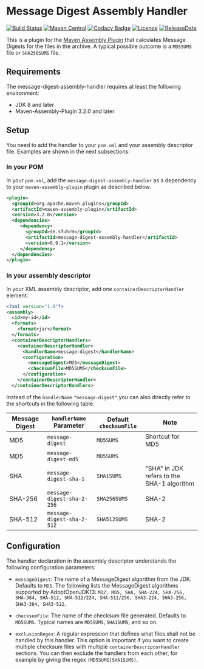 Message Digest Assembly Handler
===================

[![Build Status](https://travis-ci.org/sfuhrm/message-digest-assembly-handler.svg)](https://travis-ci.org/sfuhrm/message-digest-assembly-handler)
[![Maven Central](https://maven-badges.herokuapp.com/maven-central/de.sfuhrm/message-digest-assembly-handler/badge.svg)](https://maven-badges.herokuapp.com/maven-central/de.sfuhrm/message-digest-assembly-handler) 
[![Codacy Badge](https://api.codacy.com/project/badge/Grade/72c6b1b690e846389ab1faf93ff0091e)](https://www.codacy.com/manual/sfuhrm/message-digest-assembly-handler?utm_source=github.com&amp;utm_medium=referral&amp;utm_content=sfuhrm/message-digest-assembly-handler&amp;utm_campaign=Badge_Grade)
[![License](https://img.shields.io/badge/License-Apache%202.0-blue.svg)](https://opensource.org/licenses/Apache-2.0)
[![ReleaseDate](https://img.shields.io/github/release-date/sfuhrm/message-digest-assembly-handler)](https://github.com/sfuhrm/message-digest-assembly-handler/releases)

This is a plugin for the [Maven Assembly Plugin](http://maven.apache.org/plugins/maven-assembly-plugin/) that calculates
Message Digests for the files in the archive.
A typical possible outcome is a `MD5SUMS` file or `SHA256SUMS` file.

Requirements
--------------
The message-digest-assembly-handler requires at least the following environment:
*   JDK 8 and later
*   Maven-Assembly-Plugin 3.2.0 and later

Setup
--------------
You need to add the handler to your `pom.xml` and your assembly descriptor file.
Examples are shown in the next subsections.

### In your POM

In your `pom.xml`, add the `message-digest-assembly-handler` as a dependency to your `maven-assembly-plugin` plugin as described below.

```xml
<plugin>
  <groupId>org.apache.maven.plugins</groupId>
  <artifactId>maven-assembly-plugin</artifactId>
  <version>3.2.0</version>
  <dependencies>
     <dependency>
       <groupId>de.sfuhrm</groupId>
       <artifactId>message-digest-assembly-handler</artifactId>
       <version>0.9.1</version>
     </dependency>
  </dependencies>
</plugin>
```

### In your assembly descriptor

In your XML assembly descriptor, add one `containerDescriptorHandler` element:

```xml
<?xml version="1.0"?>
<assembly>
  <id>my-id</id>
  <formats>
    <format>jar</format>
  </formats>
  <containerDescriptorHandlers>
    <containerDescriptorHandler>
      <handlerName>message-digest</handlerName>
      <configuration>
        <messageDigest>MD5</messageDigest>
        <checksumFile>MD5SUMS</checksumFile>
      </configuration>
    </containerDescriptorHandler>
  </containerDescriptorHandlers>
```

Instead of the `handlerName` `"message-digest"` you can also directly
refer to the shortcuts in the following table.

| Message Digest  | `handlerName` Parameter  | Default `checksumFile` | Note |
|---|---|---|---|
| MD5  | `message-digest`  | `MD5SUMS` | Shortcut for MD5  |
| MD5  | `message-digest-md5`  | `MD5SUMS` |   |
| SHA |  `message-digest-sha-1`| `SHA1SUMS`|  "SHA" in JDK refers to the SHA-1 algorithm  |
| SHA-256  | `message-digest-sha-2-256` | `SHA256SUMS` | SHA-2 |
| SHA-512  | `message-digest-sha-2-512` | `SHA512SUMS` | SHA-2 |

Configuration
--------------
The handler declaration in the assembly descriptor
understands the following configuration parameters:

*   `messageDigest`: The name of a MessageDigest algorithm from the JDK.
    Defaults to `MD5`.
    The following lists the MessageDigest algorithms supported by AdoptOpenJDK13:
    `MD2, MD5, SHA, SHA-224, SHA-256, SHA-384, SHA-512, SHA-512/224, SHA-512/256, SHA3-224, SHA3-256, SHA3-384, SHA3-512`.

*   `checksumFile`: The name of the checksum file generated. Defaults to
    `MD5SUMS`. Typical names are
    `MD5SUMS`, `SHA1SUMS`, and so on.

*   `exclusionRegex`: A regular expression that defines what files shall not
    be handled by this handler. This option is important if you want to create
    multiple checksum files with multiple `containerDescriptorHandler` sections.
    You can then exclude the handlers from each other, for example by
    giving the regex `(MD5SUMS|SHA1SUMS)`.

